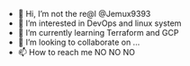 - 👋 Hi, I’m not the re@l @Jemux9393
- 👀 I’m interested in DevOps and linux system
- 🌱 I’m currently learning Terraform and GCP
- 💞️ I’m looking to collaborate on ...
- 📫 How to reach me NO NO NO

<!---
Jemux9393/Jemux9393 is a ✨ special ✨ repository because its `README.md` (this file) appears on your GitHub profile.
You can click the Preview link to take a look at your changes.
--->
